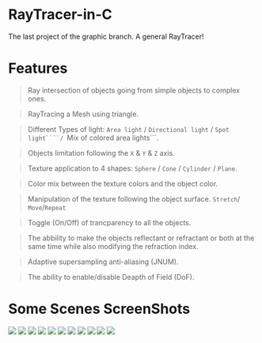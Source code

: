# RayTracer-in-C
The last project of the graphic branch. A general RayTracer!


# Features

>Ray intersection of objects going from simple objects to complex ones.

>RayTracing a Mesh using triangle.

>Different Types of light: ```Area light``` / ```Directional light``` / ```Spot light````/ ```Mix of colored area lights```.

>Objects limitation following the ```X``` & ```Y``` & ```Z``` axis.

>Texture application to 4 shapes: ```Sphere```  /  ```Cone```   /  ```Cylinder```   / ```Plane```.

>Color mix between the texture colors and the object color.

>Manipulation of the texture following the object surface. ```Stretch```/ ```Move```/```Repeat```

>Toggle (On/Off) of trancparency to all the objects.

>The abbility to make the objects reflectant or refractant or both at the same time while also modifying the refraction index.

>Adaptive supersampling anti-aliasing (JNUM).

>The ability to enable/disable Deapth of Field (DoF).




# Some Scenes ScreenShots
<img src="https://github.com/Arezouk/RayTracer/blob/master/Screen%20Shots/Screen%20Shot%202019-11-30%20at%209.47.50%20PM.png?raw=true">
<img src="https://github.com/Arezouk/RayTracer/blob/master/Screen%20Shots/Screen%20Shot%202019-11-30%20at%209.47.18%20PM.png?raw=true">
<img src="https://github.com/Arezouk/RayTracer/blob/master/Screen%20Shots/Screen%20Shot%202019-11-30%20at%209.48.09%20PM.png?raw=true">
<img src="https://github.com/Arezouk/RayTracer/blob/master/Screen%20Shots/Screen%20Shot%202019-11-30%20at%209.48.32%20PM.png?raw=true">
<img src="https://github.com/Arezouk/RayTracer/blob/master/Screen%20Shots/Screen%20Shot%202019-11-30%20at%209.48.52%20PM.png?raw=true">
<img src="https://github.com/Arezouk/RayTracer/blob/master/Screen%20Shots/Screen%20Shot%202019-11-30%20at%209.49.26%20PM.png?raw=true">
<img src="https://github.com/Arezouk/RayTracer/blob/master/Screen%20Shots/Screen%20Shot%202019-11-30%20at%209.49.44%20PM.png?raw=true">
<img src="https://github.com/Arezouk/RayTracer/blob/master/Screen%20Shots/Screen%20Shot%202019-11-30%20at%209.50.32%20PM.png?raw=true">
<img src="https://github.com/Arezouk/RayTracer/blob/master/Screen%20Shots/Screen%20Shot%202019-11-30%20at%209.50.55%20PM.png?raw=true">
<img src="https://github.com/Arezouk/RayTracer/blob/master/Screen%20Shots/Screen%20Shot%202019-11-30%20at%209.51.45%20PM.png?raw=true">
<img src="https://github.com/Arezouk/RayTracer/blob/master/Screen%20Shots/Screen%20Shot%202019-11-30%20at%209.53.23%20PM.png?raw=true">
